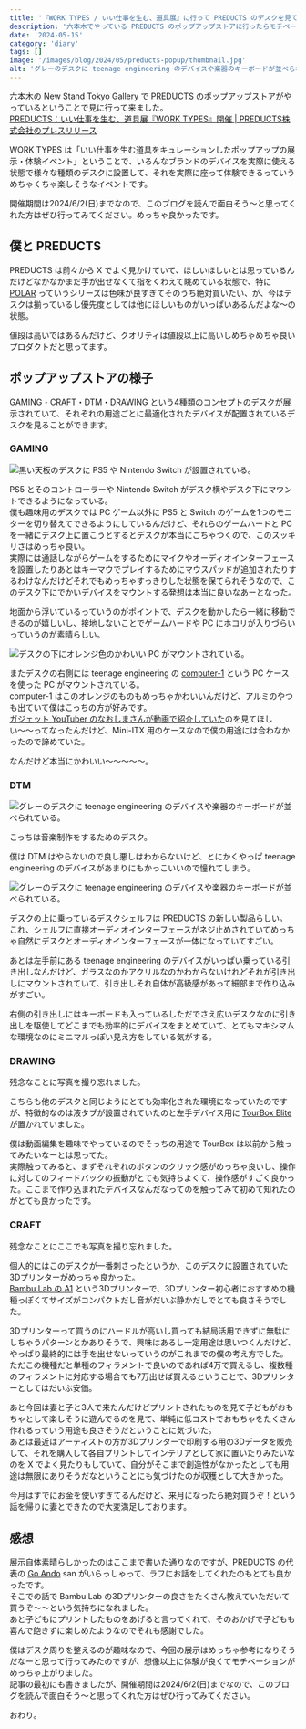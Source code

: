```yaml
---
title: '『WORK TYPES / いい仕事を生む、道具展』に行って PREDUCTS のデスクを見てきた'
description: '六本木でやっている PREDUCTS のポップアップストアに行ったらモチベーションが上がった話。'
date: '2024-05-15'
category: 'diary'
tags: []
image: '/images/blog/2024/05/preducts-popup/thumbnail.jpg'
alt: 'グレーのデスクに teenage engineering のデバイスや楽器のキーボードが並べられている。'
---
```


六本木の New Stand Tokyo Gallery で [PREDUCTS](https://preducts.jp/) のポップアップストアがやっているということで見に行って来ました。  
[PREDUCTS：いい仕事を生む、道具展『WORK TYPES』開催 | PREDUCTS株式会社のプレスリリース](https://prtimes.jp/main/html/rd/p/000000027.000090299.html)

WORK TYPES は「いい仕事を生む道具をキュレーションしたポップアップの展示・体験イベント」ということで、いろんなブランドのデバイスを実際に使える状態で様々な種類のデスクに設置して、それを実際に座って体験できるっていうめちゃくちゃ楽しそうなイベントです。

開催期間は2024/6/2(日)までなので、このブログを読んで面白そう〜と思ってくれた方はぜひ行ってみてください。めっちゃ良かったです。

## 僕と PREDUCTS

PREDUCTS は前々から X でよく見かけていて、ほしいほしいとは思っているんだけどなかなかまだ手が出せなくて指をくわえて眺めている状態で、特に [POLAR](https://preducts.jp/products/desk-polar-standing) っていうシリーズは色味が良すぎてそのうち絶対買いたい、が、今はデスクは揃っているし優先度としては他にほしいものがいっぱいあるんだよな〜の状態。

値段は高いではあるんだけど、クオリティは値段以上に高いしめちゃめちゃ良いプロダクトだと思ってます。

## ポップアップストアの様子

GAMING・CRAFT・DTM・DRAWING という4種類のコンセプトのデスクが展示されていて、それぞれの用途ごとに最適化されたデバイスが配置されているデスクを見ることができます。

### GAMING

![黒い天板のデスクに PS5 や Nintendo Switch が設置されている。](/images/blog/2024/05/preducts-popup/01.jpg)

PS5 とそのコントローラーや Nintendo Switch がデスク横やデスク下にマウントできるようになっている。  
僕も趣味用のデスクでは PC ゲーム以外に PS5 と Switch のゲームを1つのモニターを切り替えてできるようにしているんだけど、それらのゲームハードと PC を一緒にデスク上に置こうとするとデスクが本当にごちゃつくので、このスッキリさはめっちゃ良い。  
実際には通話しながらゲームをするためにマイクやオーディオインターフェースを設置したりあとはキーマウでプレイするためにマウスパッドが追加されたりするわけなんだけどそれでもめっちゃすっきりした状態を保てられそうなので、このデスク下にでかいデバイスをマウントする発想は本当に良いなあーとなった。

地面から浮いているっていうのがポイントで、デスクを動かしたら一緒に移動できるのが嬉しいし、接地しないことでゲームハードや PC にホコリが入りづらいっていうのが素晴らしい。

![デスクの下にオレンジ色のかわいい PC がマウントされている。](/images/blog/2024/05/preducts-popup/02.jpg)

またデスクの右側には teenage engineering の [computer-1](https://store.minet.jp/category/_TEENAGE_ENG/10006.html) という PC ケースを使った PC がマウントされている。  
computer-1 はこのオレンジのものもめっちゃかわいいんだけど、アルミのやつも出ていて僕はこっちの方が好みです。  
[ガジェット YouTuber のなおしまさんが動画で紹介していた](https://www.youtube.com/watch?v=rVP-YQMb9vw)のを見てほしい〜〜ってなったんだけど、Mini-ITX 用のケースなので僕の用途には合わなかったので諦めていた。

なんだけど本当にかわいい〜〜〜〜〜。

### DTM

![グレーのデスクに teenage engineering のデバイスや楽器のキーボードが並べられている。](/images/blog/2024/05/preducts-popup/03.jpg)

こっちは音楽制作をするためのデスク。

僕は DTM はやらないので良し悪しはわからないけど、とにかくやっぱ teenage engineering のデバイスがあまりにもかっこいいので憧れてしまう。

![グレーのデスクに teenage engineering のデバイスや楽器のキーボードが並べられている。](/images/blog/2024/05/preducts-popup/thumbnail.jpg)

デスクの上に乗っているデスクシェルフは PREDUCTS の新しい製品らしい。  
これ、シェルフに直接オーディオインターフェースがネジ止めされていてめっちゃ自然にデスクとオーディオインターフェースが一体になっていてすごい。

あとは左手前にある teenage engineering のデバイスがいっぱい乗っている引き出しなんだけど、ガラスなのかアクリルなのかわからないけれどそれが引き出しにマウントされていて、引き出しそれ自体が高級感があって細部まで作り込みがすごい。

右側の引き出しにはキーボードも入っているしただでさえ広いデスクなのに引き出しを駆使してどこまでも効率的にデバイスをまとめていて、とてもマキシマムな環境なのにミニマルっぽい見え方をしている気がする。

### DRAWING

残念なことに写真を撮り忘れました。

こちらも他のデスクと同じようにとても効率化された環境になっていたのですが、特徴的なのは液タブが設置されていたのと左手デバイス用に [TourBox Elite](https://www.tourboxtech.com/jp/) が置かれていました。

僕は動画編集を趣味でやっているのでそっちの用途で TourBox は以前から触ってみたいなーとは思ってた。  
実際触ってみると、まずそれぞれのボタンのクリック感がめっちゃ良いし、操作に対してのフィードバックの振動がとても気持ちよくて、操作感がすごく良かった。ここまで作り込まれたデバイスなんだなってのを触ってみて初めて知れたのがとても良かったです。

### CRAFT

残念なことにここでも写真を撮り忘れました。

個人的にはこのデスクが一番刺さったというか、このデスクに設置されていた3Dプリンターがめっちゃ良かった。  
[Bambu Lab の A1](https://bambulab.com/ja-jp/a1) という3Dプリンターで、3Dプリンター初心者におすすめの機種っぽくてサイズがコンパクトだし音がだいぶ静かだしでとても良さそうでした。

3Dプリンターって買うのにハードルが高いし買っても結局活用できずに無駄にしちゃうパターンとかありそうで、興味はあるし一定用途は思いつくんだけど、やっぱり最終的には手を出せないっていうのがこれまでの僕の考え方でした。  
ただこの機種だと単種のフィラメントで良いのであれば4万で買えるし、複数種のフィラメントに対応する場合でも7万出せば買えるということで、3Dプリンターとしてはだいぶ安価。

あと今回は妻と子と3人で来たんだけどプリントされたものを見て子どもがおもちゃとして楽しそうに遊んでるのを見て、単純に低コストでおもちゃをたくさん作れるっていう用途も良さそうだということに気づいた。  
あとは最近はアーティストの方が3Dプリンターで印刷する用の3Dデータを販売して、それを購入して各自プリントしてインテリアとして家に置いたりみたいなのを X でよく見たりもしていて、自分がそこまで創造性がなかったとしても用途は無限にありそうだなということにも気づけたのが収穫として大きかった。

今月はすでにお金を使いすぎてるんだけど、来月になったら絶対買うぞ！という話を帰りに妻とできたので大変満足しております。

## 感想

展示自体素晴らしかったのはここまで書いた通りなのですが、PREDUCTS の代表の [Go Ando](https://twitter.com/goando) san がいらっしゃって、ラフにお話をしてくれたのもとても良かったです。  
そこでの話で Bambu Lab の3Dプリンターの良さをたくさん教えていただいて買うぞ〜〜という気持ちになれました。  
あと子どもにプリントしたものをあげると言ってくれて、そのおかげで子どもも喜んで飽きずに楽しめたようなのでそれも感謝でした。

僕はデスク周りを整えるのが趣味なので、今回の展示はめっちゃ参考になりそうだなーと思って行ってみたのですが、想像以上に体験が良くてモチベーションがめっちゃ上がりました。  
記事の最初にも書きましたが、開催期間は2024/6/2(日)までなので、このブログを読んで面白そう〜と思ってくれた方はぜひ行ってみてください。

おわり。
